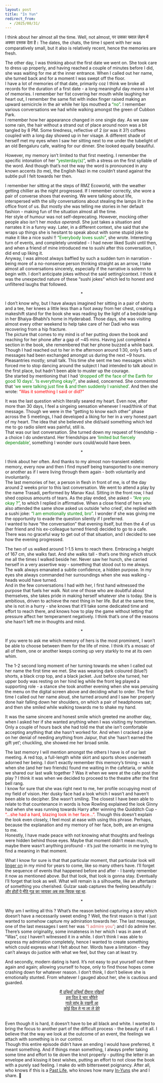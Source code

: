 ```yaml
---
layout: post
title: "In Yun"
redirect_from:
  - /2025/08/31/
---
```


I think about her almost all the time. Well, not almost, पर उसका ख्याल ज़ेहन में अक्सर दस्तक देता है। The dates, the chats, the time I spent with her was comparatively small, but it also is relatively recent, hence the memories are fresh. 

The other day, I was thinking about the first date we went on. She took care to dress up properly, and having reached a couple of minutes before I did, she was waiting for me at the inner entrance. When I called out her name, she turned back and for a moment I was swept off the floor.<br>
I have a lot of memories of that date, primarily coz I think we broke all records for the duration of a first date - a long meaningful day _means_ a lot of memories. I remember her fist covering her mouth while laughing her heart out, I remember the same fist with index finger raised making an upward semicircle in the air while her lips mouthed a <span style="color:green">“no”</span>. I remember various conversations we had while walking amongst the green of Cubbon Park. <br>
I remember how her appearance changed in one single day. As we saw some rain, the hair without a strand out of place around noon was a bit tangled by 8 PM. Some tiredness, reflective of 2 (or was it 3?) coffees coupled with a long day showed up in her visage. A different shade of herself met my eyes when I saw her sitting next to me under the tubelight of an old Bengaluru cafe, waiting for our dinner. She looked equally beautiful.


However, my memory isn’t limited to that first meeting. I remember the specific intonation of her <span style="color:green">“yesterday(s)”</span>, with a stress on the first syllable of the word. And though that’s not the way the word is pronounced in any known accents (to me), the English Nazi in me couldn’t stand against the subtle pull I felt towards her then.

I remember her sitting at the steps of RMZ Ecoworld, with the weather getting chillier as the night progressed. If I remember correctly, she wore a pair of converse shoes that evening. We were talking about life, interspersed with the silly conversations about stealing the lamps lit in the office front of us. But mostly she was telling me stories in her default fashion - making fun of the situation almost all the time. <br>
Her style of humour was not self-deprecating. However, mocking other people also isn't her _modus operandi_. She just takes a situation and narrates it in a funny way. Later, in a different context, she said that she wraps up things she is hesitant to speak about with some stupid joke to make it like a nice sushi !! <span style="color:green">“Everybody loves sushi”</span>, she wrote. Interesting turn of events, and completely unrelated - I had never liked Sushi until then, and when a friend of mine introduced me to sushi after this conversation, I did end up liking it.<br>
Anyway, I was almost always baffled by such a sudden turn in narration - being more of a no-nonsense person thinking straight as an arrow, I take almost all conversations sincerely, especially if the narrative is solemn to begin with. I don’t anticipate jokes without the said setting/context. I think it was the unexpected nature of these “sushi jokes” which led to honest and unfiltered laughs that followed.

<center>*</center>

I don’t know why, but I have always imagined her sitting in a pair of shorts and a tee, her knees a little less than a foot away from her chest, creating a makeshift stand for the book she was reading by the light of a bedside lamp in her Bhaiya-Bhabhi’s home in Hyderabad. Those days, she was visiting almost every other weekend to help take care of her Dadi who was recovering from a hip fracture.<br>
The picture that comes to my mind is of her putting down the book and reaching for her phone after a gap of ~45 mins. Having just completed a section in the book, she remembered that her phone buzzed a while back.<br>
Though I had reached out to her in the afternoon around 1:30, only 5 sets of messages had been exchanged amongst us during the next ~9 hours. Pleasantries mostly; small talk. This time she sent me two messages which forced me to stop dancing around the subject I had intended to talk about in the first place, but hadn’t been able to muster up the courage.<br>
She started by mentioning that I had <span style="color:green">‘dropped off the face of the Earth for good 10 days’</span>. <span style="color:green">‘Is everything okay?’</span>, she asked, concerned. She commented that <span style="color:green">‘we were talking just fine & and then suddenly I vanished’</span>. And then she wrote: <span style="color:red">“Was it something I said or did?”</span>

It was the last question which literally seared my heart. Even now, after more than 30 days, I feel a singeing sensation whenever I read/think of that message. Though we were in the “getting to know each other” phase across the 5 meetings, I had developed a liking for her in a very honest part of my heart. The idea that she believed she did/said something which led me to go radio silent was painful, still is.<br>
That was our last conversation. She turned down my request of friendship - a choice I do understand. Her friendships are <span style="color:green">‘limited but fiercely dependable’</span>, something I wonder ours could/would have been.

<center>*</center>

I think about her often. And thanks to my almost non-transient eidetic memory, every now and then I find myself being transported to one memory or another as if I were living through them again - both voluntarily and involuntarily.<br>
The last memories of her, a person in flesh in front of me, is of the day around 2 weeks prior to this last conversation. We went to attend a play by the name Trasadi, performed by Manav Kaul. Sitting in the front row, I had shed copious amounts of tears. As the play ended, she asked - <span style="color:green">“Are you okay ?”</span>, to which I replied in affirmative. When a close friend of hers who also attended the same show asked us outside ‘who cried’, she replied with a sushi joke: <span style="color:green">“I am emotionally stunted, bro”.</span> I wonder if she was giving me the opportunity to evade the question silently if I preferred.<br>
I wanted to have “the conversation” that evening itself, but then the 4 of us (her friend and his ex-colleague turned friend) decided to go to a cafe. There was no graceful way to get out of that situation, and I decided to see how the evening progressed.

The two of us walked around 1-1.5 kms to reach there. Embracing a height of 167 cm, she walks fast. And she walks tall - that’s one thing which struck me all the times I walked beside her. Never saw her hunch, she carried herself in a very assertive way - something that stood out to me always. The walk always emanated a subtle confidence, a hidden purpose. In my eyes she always commanded her surroundings when she was walking - heads would have turned.<br>
And in the few conversations I had with her, I first hand witnessed the purpose that fuels her walk. Not one of those who are doubtful about themselves, she takes pride in making herself whatever she is today. She is ambitious, driven to achieve the next thing in her life. But at the same time, she is not in a hurry - she knows that it’ll take some dedicated time and effort to reach there, and knows how to play the game without letting that pressure affect her temperament negatively. I think that’s one of the reasons she hasn’t left me in thoughts and mind.

<center>*</center>

If you were to ask me which memory of hers is the most prominent, I won’t be able to choose between them for the life of mine. I think it’s a mosaic of all of them, one or another keeps coming up very starkly to me at its own whim. 

The 1-2 second long moment of her turning towards me when I called out her name the first time we met. She was wearing dark coloured (blue?) shorts, a black crop top, and a black jacket. Just before she turned, her upper body was resting on her hind leg while the front leg played a supporting role - a stance she took another evening when she was perusing the menu on the digital screen above and deciding what to order. The first time I called out her name aloud, she turned around and I saw her properly done hair falling down her shoulders, on which a pair of headphones sat; and then she smiled while walking towards me to shake my hand.

It was the same sincere and honest smile which greeted me another day, when I asked her if she wanted anything when I was visiting my hometown. Only a couple of hours back she had told me that she isn’t comfortable accepting anything that she hasn’t worked for. And when I cracked a joke on her denial of needing anything from Jaipur, that she ‘hasn’t earned the gift yet’; chuckling, she showed me her broad smile.

The last memory I will mention amongst the others I have is of our last meeting. A red top, a full-length white skirt and sports shoes underneath adorned her being. I don’t exactly remember this memory’s timing - was it when she (and her two friends) found me waiting in the cafetaria, or while we shared our last walk together ? Was it when we were at the cafe post the play ? I think it was when we decided to proceed to the theatre after the first bell rang.<br>
I know for sure that she was right next to me, her profile occupying most of my field of vision. Her dusky face had a look which I wasn’t and haven’t been able to decipher. She wasn’t smiling. The closest I have been able to relate to that countenance in words is how Rowling explained the look Ginny had when she was running towards Harry after winning the Quidditch Cup - <span style="color:red">“...she had a hard, blazing look in her face...”.</span> Though this doesn’t explain the look even closely, I feel most at ease with using this phrase. Perhaps, because the explanation and my memory of her face, both, are an enigma to me.<br>
Honestly, I have made peace with not knowing what thoughts and feelings were hidden behind those eyes. Maybe that moment didn’t mean much, maybe there wasn’t anything profound - it’s just the romantic in me trying to find a meaning in that moment. 

What I know for sure is that that particular moment, that particular look will <a href= "https://www.youtube.com/watch?v=KisHhIRihMY" target ="_blank">linger on</a> in my mind for years to come, like so many others have. I’ll forget the sequence of events that happened before and after - I barely remember it now as mentioned above. But that look, that look is gonna stay. Eventually I’ll forget that look as well. What will remain is a silhouette, like an aftertaste of something you cherished. Gulzar saab captures the feeling beautifully : <a href = "https://youtu.be/aGBKvlUmgCk?si=fN8q8HEYjZhLpuks&t=33" target="_blank">और होठों पे मीठे गुड़ का जायका अब तक चिपक रहा था</a>.

<center>*</center>

Why am I writing all this ? What’s the reason behind capturing a story which doesn’t have a necessarily sweet ending ? Well, the first reason is that I just wanted to somehow capture my admiration towards her. The last message, one of the last messages I sent her was <span style="color:IndianRed">“I admire you”</span>; and I do admire her. There’s some originality, some innateness in her which I was in awe of. “Was”, coz I haven’t witnessed it in a while. I don’t think I was able to express my admiration completely, hence I wanted to create something which could express what I felt about her. Words have a limitation - they can’t always do justice with what we feel, but they can at least try.

And secondly, modern dating is hard. It’s not easy to put yourself out there again and again; allowing yourself to hope, only to find those hopes come crashing down for whatever reason. I don’t think, I don’t believe she is emotionally stunted. From whatever I gauged about her, she is cautious and guarded.
<center><a href="https://www.youtube.com/watch?v=uMcG0tjYWrU&t=199s" target="_blank">मैं उचियाँ उचियाँ दीवारा रखियाँ<br>
इस दिल दे चार चौफेरे<br>
नाले सांभ के रखनी आ<br>
कोई दिल ते ना ला ले डेरे</a></center>
<br>

Even though it is hard, it doesn’t have to be all black and white. I wanted to bring the focus to another part of the difficult process - the beauty of it all. I believe that the way we look at the outcome of an event, the feelings we attach with something is in our control.<br> 
Though this entire episode didn’t have an ending I would have preferred, it meant something. And if things mean something, I always prefer taking some time and effort to tie down the knot properly - putting the letter in an envelope and kissing it best wishes, putting an effort to not close the book with a purely sad feeling. I make do with bittersweet poignancy. After all, who knows if this is a <a href="https://youtube.com/clip/UgkxR0ZXFH6kGkiRpJ2GZ6nbSdESdlmgDZDX?si=yag6Dom06_Yb_f0A" target="_blank">Past Life</a>, who knows how many <a href="https://youtube.com/clip/Ugkx7hI63RCWkETIt0BMyVEr9PBO-skLa8Gr?si=znF-jHfpWr_99Tag" target="_blank">In-Yuns</a> she and I share. 🙂
